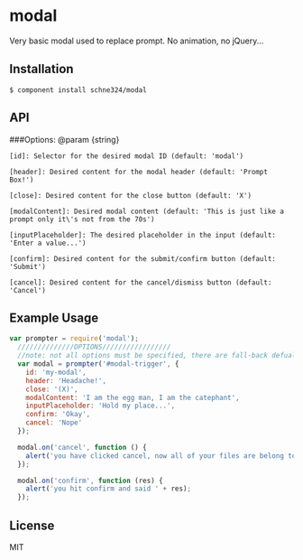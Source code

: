 # modal

  Very basic modal used to replace prompt.  No animation, no jQuery...

## Installation

    $ component install schne324/modal

## API
###Options:
@param {string}

 	[id]: Selector for the desired modal ID (default: 'modal')

 	[header]: Desired content for the modal header (default: 'Prompt Box!')

 	[close]: Desired content for the close button (default: 'X')

 	[modalContent]: Desired modal content (default: 'This is just like a prompt only it\'s not from the 70s')

 	[inputPlaceholder]: The desired placeholder in the input (default: 'Enter a value...')

 	[confirm]: Desired content for the submit/confirm button (default: 'Submit')

 	[cancel]: Desired content for the cancel/dismiss button (default: 'Cancel')

## Example Usage
```javascript
var prompter = require('modal');
  //////////////OPTIONS/////////////////
  //note: not all options must be specified, there are fall-back defualts
  var modal = prompter('#modal-trigger', {
    id: 'my-modal',
    header: 'Headache!',
    close: '(X)',
    modalContent: 'I am the egg man, I am the catephant',
    inputPlaceholder: 'Hold my place...',
    confirm: 'Okay',
    cancel: 'Nope'
  });

  modal.on('cancel', function () {
    alert('you have clicked cancel, now all of your files are belong to us!');
  });

  modal.on('confirm', function (res) {
    alert('you hit confirm and said ' + res);
  });

```

## License

  MIT
